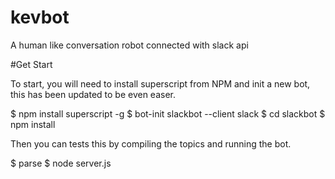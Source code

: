 # kevbot

A human like conversation robot connected with slack api


#Get Start

To start, you will need to install superscript from NPM and init a new bot, this has been updated to be even easer.

  $ npm install superscript -g
  $ bot-init slackbot --client slack
  $ cd slackbot
  $ npm install


Then you can tests this by compiling the topics and running the bot.

  $ parse
  $ node server.js
